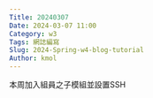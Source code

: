 ```yaml
---
Title: 20240307
Date: 2024-03-07 11:00
Category: w3
Tags: 網誌編寫
Slug: 2024-Spring-w4-blog-tutorial
Author: kmol
---
```


本周加入組員之子模組並設置SSH

<!-- PELICAN_END_SUMMARY -->
